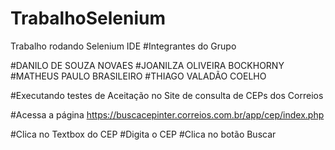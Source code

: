 # TrabalhoSelenium
Trabalho rodando Selenium IDE
#Integrantes do Grupo

#DANILO DE SOUZA NOVAES 
#JOANILZA OLIVEIRA BOCKHORNY 
#MATHEUS PAULO BRASILEIRO 
#THIAGO VALADÃO COELHO


#Executando testes de Aceitação no Site de consulta de CEPs dos Correios

#Acessa a página https://buscacepinter.correios.com.br/app/cep/index.php

#Clica no Textbox do CEP
#Digita o CEP
#Clica no botão Buscar